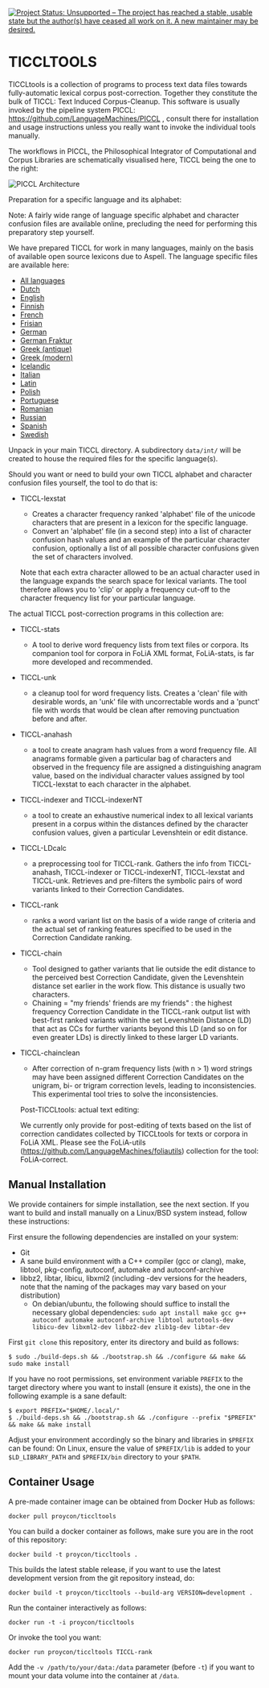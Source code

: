[![Project Status: Unsupported – The project has reached a stable, usable state but the author(s) have ceased all work on it. A new maintainer may be desired.](https://www.repostatus.org/badges/latest/unsupported.svg)](https://www.repostatus.org/#unsupported)

# TICCLTOOLS

TICCLtools is a collection of programs to process text data files towards fully-automatic lexical corpus post-correction. Together they constitute the bulk of TICCL: Text Induced Corpus-Cleanup. This software is usually invoked by the pipeline system PICCL: https://github.com/LanguageMachines/PICCL ,
consult there for installation and usage instructions unless you really want to invoke the individual tools manually.

The workflows in PICCL, the Philosophical Integrator of Computational and Corpus Libraries are schematically visualised here, TICCL being the one to the right:

![PICCL Architecture](https://raw.githubusercontent.com/LanguageMachines/PICCL/master/architecture.png)

Preparation for a specific language and its alphabet:

Note: A fairly wide range of language specific alphabet and character confusion files are available online, precluding the need for performing this preparatory step yourself.

We have prepared TICCL for work in many languages, mainly on the basis of available open source lexicons due to Aspell. The language specific files are available here:

* [All languages](http://ticclops.uvt.nl/TICCL.languagefiles.ALLavailable.20160421.tar.gz)
* [Dutch](http://ticclops.uvt.nl/TICCL.languagefiles.nld.20160421.tar.gz)
* [English](http://ticclops.uvt.nl/TICCL.languagefiles.eng.20160421.tar.gz)
* [Finnish](http://ticclops.uvt.nl/TICCL.languagefiles.fin.20160421.tar.gz)
* [French](http://ticclops.uvt.nl/TICCL.languagefiles.fra.20160421.tar.gz)
* [Frisian](http://ticclops.uvt.nl/TICCL.languagefiles.fry.20160421.tar.gz)
* [German](http://ticclops.uvt.nl/TICCL.languagefiles.deu.20160421.tar.gz)
* [German Fraktur](http://ticclops.uvt.nl/TICCL.languagefiles.deu-frak.20160421.tar.gz)
* [Greek (antique)](http://ticclops.uvt.nl/TICCL.languagefiles.grc.20160421.tar.gz)
* [Greek (modern)](http://ticclops.uvt.nl/TICCL.languagefiles.ell.20160421.tar.gz)
* [Icelandic](http://ticclops.uvt.nl/TICCL.languagefiles.isl.20160421.tar.gz)
* [Italian](http://ticclops.uvt.nl/TICCL.languagefiles.ita.20160421.tar.gz)
* [Latin](http://ticclops.uvt.nl/TICCL.languagefiles.lat.20160421.tar.gz)
* [Polish](http://ticclops.uvt.nl/TICCL.languagefiles.pol.20160421.tar.gz)
* [Portuguese](http://ticclops.uvt.nl/TICCL.languagefiles.por.20160421.tar.gz)
* [Romanian](http://ticclops.uvt.nl/TICCL.languagefiles.ron.20160421.tar.gz)
* [Russian](http://ticclops.uvt.nl/TICCL.languagefiles.rus.20160421.tar.gz)
* [Spanish](http://ticclops.uvt.nl/TICCL.languagefiles.spa.20160421.tar.gz)
* [Swedish](http://ticclops.uvt.nl/TICCL.languagefiles.swe.20160421.tar.gz)

Unpack in your main TICCL directory. A subdirectory ``data/int/`` will be
created to house the required files for the specific language(s).

Should you want or need to build your own TICCL alphabet and character confusion files yourself, the tool to do that is:

- TICCL-lexstat
  - Creates a character frequency ranked 'alphabet' file of the unicode characters that are present in a lexicon for
    the specific language.
  - Convert an 'alphabet' file (in a second step) into a list of character confusion hash values and an example of the
     particular character confusion, optionally a list of all possible character confusions given the set of characters          involved.

   Note that each extra character allowed to be an actual character used in the language expands the search space for           lexical variants. The tool therefore allows you to 'clip' or apply a frequency cut-off to the character frequency
    list for your particular language.

The actual TICCL post-correction programs in this collection are:
- TICCL-stats
  - A tool to derive word frequency lists from text files or corpora. Its companion tool for corpora in FoLiA XML format,
    FoLiA-stats, is far more developed and recommended.
- TICCL-unk
  - a cleanup tool for word frequency lists. Creates a 'clean' file with desirable words, an 'unk' file with
    uncorrectable words and a 'punct' file with words that would be clean after removing punctuation before and after.
- TICCL-anahash
  - a tool to create anagram hash values from a word frequency file. All anagrams formable given a particular bag
     of characters and observed in the frequency file are assigned a distinguishing anagram value, based on the
     individual character values assigned by tool TICCL-lexstat to each character in the alphabet.
- TICCL-indexer and TICCL-indexerNT
  - a  tool to create an exhaustive numerical index to all lexical
    variants present in a corpus within the distances defined by the character
    confusion values, given a particular Levenshtein or edit distance.
- TICCL-LDcalc
  - a preprocessing tool for TICCL-rank. Gathers the info from TICCL-anahash, TICCL-indexer or TICCL-indexerNT,
    TICCL-lexstat and TICCL-unk. Retrieves and pre-filters the symbolic pairs of word variants linked to their
    Correction Candidates.
- TICCL-rank
  - ranks a word variant list on the basis of a wide range of criteria and the actual set of ranking features
    specified to be used in the Correction Candidate ranking.
- TICCL-chain
  - Tool designed to gather variants that lie outside the edit distance to the perceived best Correction Candidate,
    given the Levenshtein distance set earlier in the work flow. This distance is usually two characters.
  - Chaining = "my friends' friends are my friends" : the highest frequency Correction Candidate in the TICCL-rank output
    list with best-first ranked variants within the set Levenshtein Distance (LD) that act as CCs for further variants
    beyond this LD (and so on for even greater LDs) is directly linked to these larger LD variants.
- TICCL-chainclean
  - After correction of n-gram frequency lists (with n > 1) word strings may have been assigned different Correction
    Candidates on the unigram, bi- or trigram correction levels, leading to inconsistencies. This experimental tool tries
    to solve the inconsistencies.

  Post-TICCLtools: actual text editing:

    We currently only provide for post-editing of texts based on the list of correction candidates collected
    by TICCLtools for texts or corpora in FoLiA XML. Please see the FoLiA-utils
    (https://github.com/LanguageMachines/foliautils) collection for the tool:
    FoLiA-correct.

## Manual Installation

We provide containers for simple installation, see the next section. If you want to build and install manually on a Linux/BSD system instead, follow these instructions:

First ensure the following dependencies are installed on your system:

* Git
* A sane build environment with a C++ compiler (gcc or clang), make, libtool, pkg-config, autoconf, automake and autoconf-archive
* libbz2, libtar, libicu, libxml2 (including -dev versions for the headers, note that the naming of the packages may vary based on your distribution)
    * On debian/ubuntu, the following should suffice to install the necessary global dependencies: ``sudo apt install make gcc g++ autoconf automake autoconf-archive libtool autotools-dev libicu-dev libxml2-dev libbz2-dev zlib1g-dev libtar-dev``

First ``git clone`` this repository, enter its directory and build as follows:

```console
$ sudo ./build-deps.sh && ./bootstrap.sh && ./configure && make && sudo make install
```

If you have no root permissions, set environment variable ``PREFIX`` to the
target directory where you want to install (ensure it exists), the one in the following example is
a sane default:

```console
$ export PREFIX="$HOME/.local/"
$ ./build-deps.sh && ./bootstrap.sh && ./configure --prefix "$PREFIX" && make && make install
```

Adjust your environment accordingly so the binary and libraries in ``$PREFIX``
can be found: On Linux, ensure the value of ``$PREFIX/lib`` is added to your
`$LD_LIBRARY_PATH` and ``$PREFIX/bin`` directory to your ``$PATH``.

## Container Usage

A pre-made container image can be obtained from Docker Hub as follows:

``docker pull proycon/ticcltools``

You can build a docker container as follows, make sure you are in the root of this repository:

``docker build -t proycon/ticcltools .``

This builds the latest stable release, if you want to use the latest development version
from the git repository instead, do:

``docker build -t proycon/ticcltools --build-arg VERSION=development .``

Run the container interactively as follows:

``docker run -t -i proycon/ticcltools``

Or invoke the tool you want:

``docker run proycon/ticcltools TICCL-rank``

Add the ``-v /path/to/your/data:/data`` parameter (before `-t`) if you want to mount your data volume into the container at `/data`.
